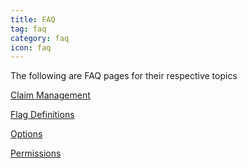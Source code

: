 ```yaml
---
title: FAQ
tag: faq
category: faq
icon: faq
---
```


The following are FAQ pages for their respective topics

[Claim Management](./Claim-Management)  

[Flag Definitions](./Flag-Definitions)  

[Options](./Options)  

[Permissions](./Permissions)